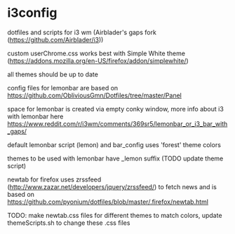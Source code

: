 # i3config
dotfiles and scripts for i3 wm (Airblader's gaps fork (https://github.com/Airblader/i3))

custom userChrome.css works best with Simple White theme (https://addons.mozilla.org/en-US/firefox/addon/simplewhite/)

all themes should be up to date

config files for lemonbar are based on https://github.com/ObliviousGmn/Dotfiles/tree/master/Panel

space for lemonbar is created via empty conky window, more info about i3 with lemonbar here https://www.reddit.com/r/i3wm/comments/369sr5/lemonbar_or_i3_bar_with_gaps/

default lemonbar script (lemon) and bar_config uses 'forest' theme colors

themes to be used with lemonbar have _lemon suffix (TODO update theme script)

newtab for firefox uses zrssfeed (http://www.zazar.net/developers/jquery/zrssfeed/) to fetch news 
and is based on https://github.com/pyonium/dotfiles/blob/master/.firefox/newtab.html

TODO: make newtab.css files for different themes to match colors, update themeScripts.sh to change
these .css files

